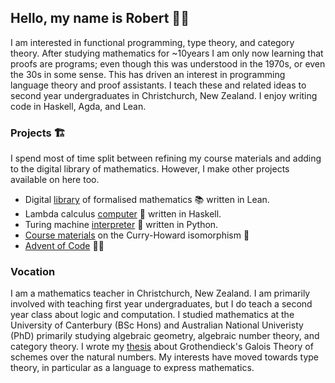 ## Hello, my name is Robert :man_technologist:

I am interested in functional programming, type theory, and category theory. After studying mathematics for ~10years I am only now learning that proofs are programs; even though this was understood in the 1970s, or even the 30s in some sense. This has driven an interest in programming language theory and proof assistants. I teach these and related ideas to second year undergraduates in Christchurch, New Zealand. I enjoy writing code in Haskell, Agda, and Lean. 

### Projects :building_construction:

I spend most of time split between refining my course materials and adding to the digital library of mathematics. However, I make other projects available on here too. 

- Digital [library](https://github.com/SyntakticSugar/mathematics) of formalised mathematics :books: written in Lean.
- Lambda calculus [computer](https://github.com/SyntakticSugar/lamb) :abacus: written in Haskell.
- Turing machine [interpreter](https://github.com/SyntakticSugar/turing) :steam_locomotive: written in Python.
- [Course materials](https://github.com/SyntakticSugar/proofgrams) on the Curry-Howard isomorphism :notebook_with_decorative_cover:
- [Advent of Code](https://adventofcode.com/) :christmas_tree::santa:

### Vocation
I am a mathematics teacher in Christchurch, New Zealand. I am primarily involved with teaching first year undergraduates, but I do teach a second year class about logic and computation. I studied mathematics at the University of Canterbury (BSc Hons) and Australian National Univeristy (PhD) primarily studying algebraic geometry, algebraic number theory, and category theory. I wrote my [thesis](https://maths-people.anu.edu.au/~borger/student-theses/Robert%20Culling's%20thesis.pdf) about Grothendieck's Galois Theory of schemes over the natural numbers. My interests have moved towards type theory, in particular as a language to express mathematics.

<!--
**SyntakticSugar/SyntakticSugar** is a ✨ _special_ ✨ repository because its `README.md` (this file) appears on your GitHub profile.

Here are some ideas to get you started:

- 🔭 I’m currently working on ...
- 🌱 I’m currently learning ...
- 👯 I’m looking to collaborate on ...
- 🤔 I’m looking for help with ...
- 💬 Ask me about ...
- 📫 How to reach me: ...
- 😄 Pronouns: ...
- ⚡ Fun fact: ...

[![Robert's GitHub stats](https://github-readme-stats.vercel.app/api?username=SyntakticSugar)](https://github.com/SyntakticSugar/github-readme-stats)

-->
